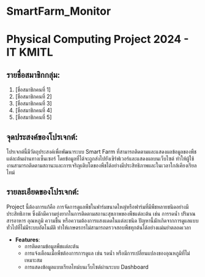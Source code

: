 # SmartFarm_Monitor
# Physical Computing Project 2024 - IT KMITL

## รายชื่อสมาชิกกลุ่ม:
1. [ชื่อสมาชิกคนที่ 1]
2. [ชื่อสมาชิกคนที่ 2]
3. [ชื่อสมาชิกคนที่ 3]
4. [ชื่อสมาชิกคนที่ 4]
5. [ชื่อสมาชิกคนที่ 5]

## จุดประสงค์ของโปรเจกต์:
โปรเจกต์นี้มีวัตถุประสงค์เพื่อพัฒนาระบบ Smart Farm ที่สามารถติดตามและแสดงผลข้อมูลของพืชแต่ละต้นผ่านทางเซ็นเซอร์ โดยข้อมูลที่ได้จะถูกส่งไปยังเซิร์ฟเวอร์และแสดงผลบนเว็บไซต์ ทำให้ผู้ใช้งานสามารถติดตามสถานะและการเจริญเติบโตของพืชได้อย่างมีประสิทธิภาพและในเวลาใกล้เคียงเรียลไทม์

## รายละเอียดของโปรเจกต์:
Project นี้ต้องการแก้คือ การจัดการดูแลพืชในฟาร์มขนาดใหญ่หรือฟาร์มที่มีพืชหลายชนิดอย่างมีประสิทธิภาพ ซึ่งมักมีความยุ่งยากในการติดตามสถานะสุขภาพของพืชแต่ละต้น เช่น การรดน้ำ ปริมาณสารอาหาร อุณหภูมิ ความชื้น หรือความต้องการแสงแดดในแต่ละชนิด ปัญหานี้มักเกิดจากการดูแลแบบทั่วไปที่ไม่มีระบบอัตโนมัติ ทำให้เกษตรกรไม่สามารถตรวจสอบพืชทุกต้นได้อย่างแม่นยำตลอดเวลา
- **Features**:
  - การติดตามข้อมูลพืชแต่ละต้น
  - การแจ้งเตือนเมื่อพืชต้องการการดูแล เช่น รดน้ำ หรือมีการเปลี่ยนแปลงของอุณหภูมิที่ไม่เหมาะสม
  - การแสดงข้อมูลแบบเรียลไทม์บนเว็บไซต์ผ่านระบบ Dashboard
